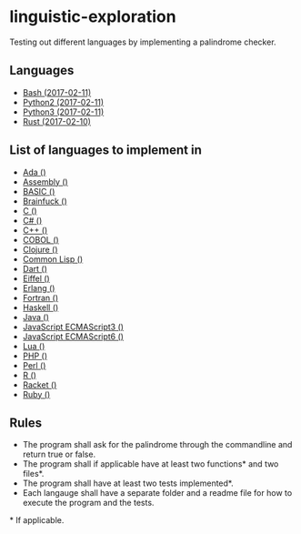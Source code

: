 # linguistic-exploration
Testing out different languages by implementing a palindrome checker.

## Languages
* [Bash (2017-02-11)](https://github.com/andersonjonathan/linguistic-exploration/tree/master/Bash)
* [Python2 (2017-02-11)](https://github.com/andersonjonathan/linguistic-exploration/tree/master/Python2)
* [Python3 (2017-02-11)](https://github.com/andersonjonathan/linguistic-exploration/tree/master/Python3)
* [Rust (2017-02-10)](https://github.com/andersonjonathan/linguistic-exploration/tree/master/Rust)

## List of languages to implement in
* [Ada ()](https://github.com/andersonjonathan/linguistic-exploration/tree/master/Ada)
* [Assembly ()](https://github.com/andersonjonathan/linguistic-exploration/tree/master/Assembly)
* [BASIC ()](https://github.com/andersonjonathan/linguistic-exploration/tree/master/BASIC)
* [Brainfuck ()](https://github.com/andersonjonathan/linguistic-exploration/tree/master/Brainfuck)
* [C ()](https://github.com/andersonjonathan/linguistic-exploration/tree/master/C)
* [C# ()](https://github.com/andersonjonathan/linguistic-exploration/tree/master/C%23)
* [C++ ()](https://github.com/andersonjonathan/linguistic-exploration/tree/master/C++)
* [COBOL ()](https://github.com/andersonjonathan/linguistic-exploration/tree/master/COBOL)
* [Clojure ()](https://github.com/andersonjonathan/linguistic-exploration/tree/master/Clojure)
* [Common Lisp ()](https://github.com/andersonjonathan/linguistic-exploration/tree/master/Common%20Lisp)
* [Dart ()](https://github.com/andersonjonathan/linguistic-exploration/tree/master/Dart)
* [Eiffel ()](https://github.com/andersonjonathan/linguistic-exploration/tree/master/Eiffel)
* [Erlang ()](https://github.com/andersonjonathan/linguistic-exploration/tree/master/Erlang)
* [Fortran ()](https://github.com/andersonjonathan/linguistic-exploration/tree/master/Fortran)
* [Haskell ()](https://github.com/andersonjonathan/linguistic-exploration/tree/master/Haskell)
* [Java ()](https://github.com/andersonjonathan/linguistic-exploration/tree/master/Java)
* [JavaScript ECMAScript3 ()](https://github.com/andersonjonathan/linguistic-exploration/tree/master/JavaScript%20ECMAScript3)
* [JavaScript ECMAScript6 ()](https://github.com/andersonjonathan/linguistic-exploration/tree/master/JavaScript%20ECMAScript6)
* [Lua ()](https://github.com/andersonjonathan/linguistic-exploration/tree/master/Lua)
* [PHP ()](https://github.com/andersonjonathan/linguistic-exploration/tree/master/PHP)
* [Perl ()](https://github.com/andersonjonathan/linguistic-exploration/tree/master/Perl)
* [R ()](https://github.com/andersonjonathan/linguistic-exploration/tree/master/R)
* [Racket ()](https://github.com/andersonjonathan/linguistic-exploration/tree/master/Racket)
* [Ruby ()](https://github.com/andersonjonathan/linguistic-exploration/tree/master/Ruby)


## Rules
* The program shall ask for the palindrome through the commandline and return true or false.
* The program shall if applicable have at least two functions&ast; and two files&ast;.
* The program shall have at least two tests implemented*.
* Each langauge shall have a separate folder and a readme file for how to execute the program and the tests.

&ast; If applicable.
